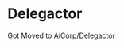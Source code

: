 # Delegactor

Got Moved to [AiCorp/Delegactor](https://github.com/AICorpGlobal/Delegactor/blob/master/)
